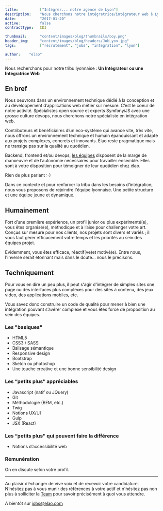 ```yaml
---
title:          ["Intégrer... notre agence de Lyon"]
description:    "Nous cherchons notre intégratrice/intégrateur web à Lyon."
date:           "2017-01-20"
active:         false
contractType:   CDI

thumbnail:      "content/images/blog/thumbnails/boy.png"
header_img:     "content/images/blog/headers/JobLyon.jpg"
tags:           ["recrutement", "jobs", "integration", "lyon"]

author:    "elao"
---
```


Nous recherchons pour notre tribu lyonnaise : **Un Intégrateur ou une Intégratrice Web**

<!--more-->

## En bref
Nous oeuvrons dans un environnement technique dédié à la conception et au développement d’applications web métier sur mesure. C’est le coeur de notre activité.
Spécialistes open source et experts Symfony/JS avec une grosse culture devops, nous cherchons notre spécialiste en intégration web.

Contributeurs et bénéficiaires d’un eco-système qui avance vite, très vite, nous offrons un environnement technique et humain épanouissant et adapté aux projets complexes, concrets et innovants. Élao reste pragmatique mais ne transige pas sur la qualité au quotidien.

Backend, frontend et/ou devops, [les équipes](https://www.elao.com/fr/la-tribu) disposent de la marge de manoeuvre et de l’autonomie nécessaires pour travailler ensemble. Elles sont à votre disposition pour témoigner de leur quotidien chez élao.

Rien de plus parlant :-)

Dans ce contexte et pour renforcer la tribu dans les besoins d'intégration, nous vous proposons de rejoindre l'équipe lyonnaise. Une petite structure et une équipe jeune et dynamique.

## Humainement

Fort d’une première expérience, un profil junior ou plus expérimenté(e), vous êtes organisé(e), méthodique et à l’aise pour challenger votre art. Conçus sur mesure pour nos clients, nos projets sont divers et variés ; il vous faut gérer efficacement votre temps et les priorités au sein des équipes projet.

Evidemment, vous êtes efficace, réactif(ve)et motivé(e). Entre nous, l'inverse serait étonnant mais dans le doute... nous le précisons.


## Techniquement

Pour vous en dire un peu plus, il peut s'agir d'intégrer de simples sites one page ou des interfaces plus complexes pour des sites à contenu, des jeux video, des applications mobiles, etc.

Vous savez donc construire un code de qualité pour mener à bien une intégration pouvant s’avérer complexe et vous êtes force de proposition au sein des équipes.

### Les "basiques"
* HTML5
* CSS3 / SASS
* Balisage sémantique
* Responsive design
* Bootstrap
* Sketch ou photoshop
* Une touche créative et une bonne sensibilité design

### Les “petits plus” appréciables
* Javascript (natif ou JQuery)
* Git
* Méthodologie (BEM, etc.)
* Twig
* Notions UX/UI
* Gulp
* JSX (React)

### Les “petits plus" qui peuvent faire la différence
* Notions d’accessibilité web


### Rémunération
On en discute selon votre profil.

--------------------------------------------------------

Au plaisir d’échanger de vive voix et de recevoir votre candidature.
N’hésitez pas à vous munir des références à votre actif et n'hésitez pas non plus à solliciter la [Team](https://www.elao.com/fr/la-tribu) pour savoir précisément à quoi vous attendre.

A bientôt sur jobs@elao.com
